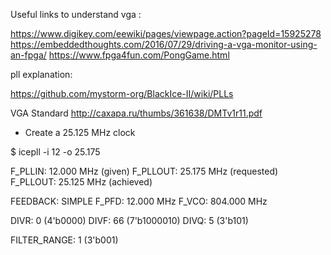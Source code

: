Useful links to understand vga :

https://www.digikey.com/eewiki/pages/viewpage.action?pageId=15925278
https://embeddedthoughts.com/2016/07/29/driving-a-vga-monitor-using-an-fpga/
https://www.fpga4fun.com/PongGame.html

pll explanation:

https://github.com/mystorm-org/BlackIce-II/wiki/PLLs

VGA Standard
http://caxapa.ru/thumbs/361638/DMTv1r11.pdf


- Create a 25.125 MHz clock

$ icepll -i 12 -o 25.175

F_PLLIN:    12.000 MHz (given)
F_PLLOUT:   25.175 MHz (requested)
F_PLLOUT:   25.125 MHz (achieved)

FEEDBACK: SIMPLE
F_PFD:   12.000 MHz
F_VCO:  804.000 MHz

DIVR:  0 (4'b0000)
DIVF: 66 (7'b1000010)
DIVQ:  5 (3'b101)

FILTER_RANGE: 1 (3'b001)
